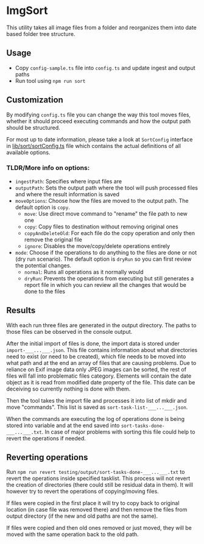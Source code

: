# ImgSort

This utility takes all image files from a folder and reorganizes them into date based folder tree structure.

## Usage
- Copy `config-sample.ts` file into `config.ts` and update ingest and output paths
- Run tool using `npm run sort`

## Customization
By modifying `config.ts` file you can change the way this tool moves files, whether it should proceed executing commands and how the output path should be structured.

For most up to date information, please take a look at `SortConfig` interface in [lib/sort/sortConfig.ts](https://github.com/ZigaBobnar/ImgSort/blob/main/lib/sort/sortConfig.ts) file which contains the actual definitions of all available options.

### TLDR/More info on options:
- `ingestPath`: Specifies where input files are
- `outputPath`: Sets the output path where the tool will push processed files and where the result information is saved
- `moveOptions`: Choose how the files are moved to the output path. The default option is `copy`.
    - `move`: Use direct move command to "rename" the file path to new one
    - `copy`: Copy files to destination without removing original ones
    - `copyAndDeleteOld`: For each file do the copy operation and only then remove the original file
    - `ignore`: Disables the move/copy/delete operations entirely
- `mode`: Choose if the operations to do anything to the files are done or not (dry run scenario). The default option is `dryRun` so you can first review the potential changes.
    - `normal`: Runs all operations as it normally would
    - `dryRun`: Prevents the operations from executing but still generates a report file in which you can review all the changes that would be done to the files

## Results
With each run three files are generated in the output directory. The paths to those files can be observed in the console output.

After the initial import of files is done, the import data is stored under `import-___...___.json`. This file contains information about what directories need to exist (or need to be created), which file needs to be moved into what path and at the end an array of files that are causing problems. Due to reliance on Exif image data only JPEG images can be sorted, the rest of files will fall into problematic files category. Elements will contain the date object as it is read from modified date property of the file. This date can be deceiving so currently nothing is done with them.

Then the tool takes the import file and processes it into list of mkdir and move "commands". This list is saved as `sort-task-list-___...___.json`.

When the commands are executing the log of operations done is being stored into variable and at the end saved into `sort-tasks-done-___...___.txt`. In case of major problems with sorting this file could help to revert the operations if needed.

## Reverting operations
Run `npm run revert testing/output/sort-tasks-done-___...___.txt` to revert the operations inside specified tasklist.
This process will not revert the creation of directories (there could still be residual data in them). It will however try to revert the operations of copying/moving files.

If files were copied in the first place it will try to copy back to original location (in case file was removed there) and then remove the files from output directory (if the new and old paths are not the same).

If files were copied and then old ones removed or just moved, they will be moved with the same operation back to the old path.
